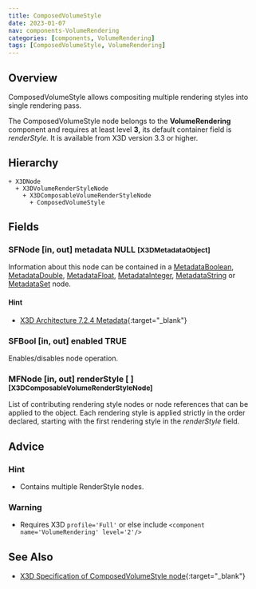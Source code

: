 ```yaml
---
title: ComposedVolumeStyle
date: 2023-01-07
nav: components-VolumeRendering
categories: [components, VolumeRendering]
tags: [ComposedVolumeStyle, VolumeRendering]
---
```

<style>
.post h3 {
  word-spacing: 0.2em;
}
</style>

## Overview

ComposedVolumeStyle allows compositing multiple rendering styles into single rendering pass.

The ComposedVolumeStyle node belongs to the **VolumeRendering** component and requires at least level **3,** its default container field is *renderStyle.* It is available from X3D version 3.3 or higher.

## Hierarchy

```
+ X3DNode
  + X3DVolumeRenderStyleNode
    + X3DComposableVolumeRenderStyleNode
      + ComposedVolumeStyle
```

## Fields

### SFNode [in, out] **metadata** NULL <small>[X3DMetadataObject]</small>

Information about this node can be contained in a [MetadataBoolean](../core/metadataboolean), [MetadataDouble](../core/metadatadouble), [MetadataFloat](../core/metadatafloat), [MetadataInteger](../core/metadatainteger), [MetadataString](../core/metadatastring) or [MetadataSet](../core/metadataset) node.

#### Hint

- [X3D Architecture 7.2.4 Metadata](https://www.web3d.org/specifications/X3Dv4Draft/ISO-IEC19775-1v4-IS.proof//Part01/components/core.html#Metadata){:target="_blank"}

### SFBool [in, out] **enabled** TRUE

Enables/disables node operation.

### MFNode [in, out] **renderStyle** [ ] <small>[X3DComposableVolumeRenderStyleNode]</small>

List of contributing rendering style nodes or node references that can be applied to the object. Each rendering style is applied strictly in the order declared, starting with the first rendering style in the *renderStyle* field.

## Advice

### Hint

- Contains multiple RenderStyle nodes.

### Warning

- Requires X3D `profile='Full'` or else include `<component name='VolumeRendering' level='2'/>`

## See Also

- [X3D Specification of ComposedVolumeStyle node](https://www.web3d.org/documents/specifications/19775-1/V4.0/Part01/components/volume.html#ComposedVolumeStyle){:target="_blank"}

